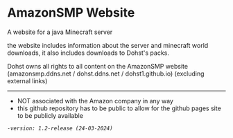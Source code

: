 # AmazonSMP Website

A website for a java Minecraft server

the website includes information about the server and minecraft world downloads, it also includes downloads to Dohst's packs.

Dohst owns all rights to all content on the AmazonSMP website (amazonsmp.ddns.net / dohst.ddns.net / dohst1.github.io) (excluding external links)

---

- NOT associated with the Amazon company in any way
- this github repository has to be public to allow for the github pages site to be publicly available

_`-version: 1.2-release (24-03-2024)`_

